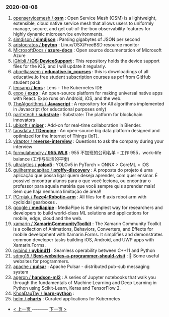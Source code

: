 ### 2020-08-08 
1. [
        openservicemesh /
**osm**](https://github.com/openservicemesh/osm) : Open Service Mesh (OSM) is a lightweight, extensible, cloud native service mesh that allows users to uniformly manage, secure, and get out-of-the-box observability features for highly dynamic microservice environments.
1. [
        simdjson /
**simdjson**](https://github.com/simdjson/simdjson) : Parsing gigabytes of JSON per second
1. [
        aristocratos /
**bpytop**](https://github.com/aristocratos/bpytop) : Linux/OSX/FreeBSD resource monitor
1. [
        MicrosoftDocs /
**azure-docs**](https://github.com/MicrosoftDocs/azure-docs) : Open source documentation of Microsoft Azure
1. [
        iGhibli /
**iOS-DeviceSupport**](https://github.com/iGhibli/iOS-DeviceSupport) : This repository holds the device support files for the iOS, and I will update it regularly.
1. [
        aboelkassem /
**educative.io_courses**](https://github.com/aboelkassem/educative.io_courses) : this is downloadings of all educative.io free student subscription courses as pdf from GitHub student pack
1. [
        lensapp /
**lens**](https://github.com/lensapp/lens) : Lens - The Kubernetes IDE
1. [
        expo /
**expo**](https://github.com/expo/expo) : An open-source platform for making universal native apps with React. Expo runs on Android, iOS, and the web.
1. [
        TheAlgorithms /
**Javascript**](https://github.com/TheAlgorithms/Javascript) : A repository for All algorithms implemented in Javascript (for educational purposes only)
1. [
        paritytech /
**substrate**](https://github.com/paritytech/substrate) : Substrate: The platform for blockchain innovators
1. [
        ubisoft /
**mixer**](https://github.com/ubisoft/mixer) : Add-on for real-time collaboration in Blender.
1. [
        taosdata /
**TDengine**](https://github.com/taosdata/TDengine) : An open-source big data platform designed and optimized for the Internet of Things (IoT).
1. [
        viraptor /
**reverse-interview**](https://github.com/viraptor/reverse-interview) : Questions to ask the company during your interview
1. [
        formulahendry /
**955.WLB**](https://github.com/formulahendry/955.WLB) : 955 不加班的公司名单 - 工作 955，work–life balance (工作与生活的平衡)
1. [
        ultralytics /
**yolov5**](https://github.com/ultralytics/yolov5) : YOLOv5 in PyTorch > ONNX > CoreML > iOS
1. [
        guilhermecapitao /
**proffy-discovery**](https://github.com/guilhermecapitao/proffy-discovery) : A proposta do projeto é uma aplicação que possa ligar quem deseja aprender, com quer ensinar. É possível encontrar alunos para o que você leciona, ou encontrar o professor para aquela matéria que você sempre quis aprender mais! Sem que haja nenhuma limitação de área!!
1. [
        PCrnjak /
**Faze4-Robotic-arm**](https://github.com/PCrnjak/Faze4-Robotic-arm) : All files for 6 axis robot arm with cycloidal gearboxes .
1. [
        google /
**mediapipe**](https://github.com/google/mediapipe) : MediaPipe is the simplest way for researchers and developers to build world-class ML solutions and applications for mobile, edge, cloud and the web.
1. [
        xamarin /
**XamarinCommunityToolkit**](https://github.com/xamarin/XamarinCommunityToolkit) : The Xamarin Community Toolkit is a collection of Animations, Behaviors, Converters, and Effects for mobile development with Xamarin.Forms. It simplifies and demonstrates common developer tasks building iOS, Android, and UWP apps with Xamarin.Forms.
1. [
        pybind /
**pybind11**](https://github.com/pybind/pybind11) : Seamless operability between C++11 and Python
1. [
        sdmg15 /
**Best-websites-a-programmer-should-visit**](https://github.com/sdmg15/Best-websites-a-programmer-should-visit) : 🔗 Some useful websites for programmers.
1. [
        apache /
**pulsar**](https://github.com/apache/pulsar) : Apache Pulsar - distributed pub-sub messaging system
1. [
        ageron /
**handson-ml2**](https://github.com/ageron/handson-ml2) : A series of Jupyter notebooks that walk you through the fundamentals of Machine Learning and Deep Learning in Python using Scikit-Learn, Keras and TensorFlow 2.
1. [
        KhoaDauTay /
**learn-python**](https://github.com/KhoaDauTay/learn-python) : 
1. [
        helm /
**charts**](https://github.com/helm/charts) : Curated applications for Kubernetes 

- [ < 上一页 ](https://github.com/able8/github-trending-daily-record/blob/master/2020-08-07.md) -------- [ 下一页 > ](https://github.com/able8/github-trending-daily-record/blob/master/2020-08-09.md)